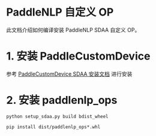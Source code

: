 # PaddleNLP 自定义 OP

此文档介绍如何编译安装 PaddleNLP SDAA 自定义 OP。

# 1. 安装 PaddleCustomDevice

参考 [PaddleCustomDevice SDAA 安装文档](https://github.com/PaddlePaddle/PaddleCustomDevice/blob/develop/backends/sdaa/README_cn.md) 进行安装


# 2. 安装 paddlenlp_ops
```shell
python setup_sdaa.py build bdist_wheel

pip install dist/paddlenlp_ops*.whl
```
